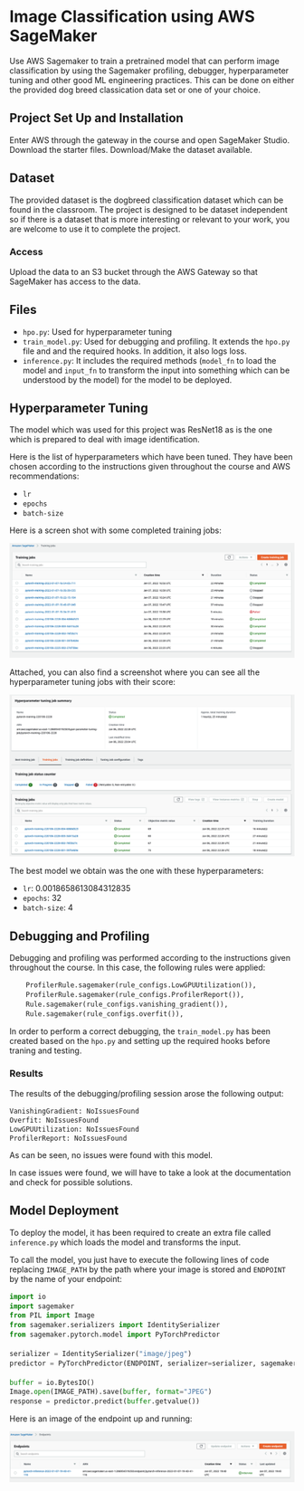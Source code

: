 # Image Classification using AWS SageMaker

Use AWS Sagemaker to train a pretrained model that can perform image classification by using the Sagemaker profiling, debugger, hyperparameter tuning and other good ML engineering practices. This can be done on either the provided dog breed classication data set or one of your choice.

## Project Set Up and Installation
Enter AWS through the gateway in the course and open SageMaker Studio. 
Download the starter files.
Download/Make the dataset available. 

## Dataset
The provided dataset is the dogbreed classification dataset which can be found in the classroom.
The project is designed to be dataset independent so if there is a dataset that is more interesting or relevant to your work, you are welcome to use it to complete the project.

### Access
Upload the data to an S3 bucket through the AWS Gateway so that SageMaker has access to the data. 

## Files

* `hpo.py`: Used for hyperparameter tuning
* `train_model.py`: Used for debugging and profiling. It extends the `hpo.py` file and and the required hooks. In addition, it also logs loss.
* `inference.py`: It includes the required methods (`model_fn` to load the model and `input_fn` to transform the input into something which can be understood by the model) for the model to be deployed.  

## Hyperparameter Tuning

The model which was used for this project was ResNet18 as is the one which is prepared to deal with image identification. 

Here is the list of hyperparameters which have been tuned. They have been chosen according to the instructions given throughout the course and AWS recommendations:

* `lr`
* `epochs`
* `batch-size`

Here is a screen shot with some completed training jobs:

![Endpoint Running](./screenshots/completed_training_jobs.png)

Attached, you can also find a screenshot where you can see all the hyperparameter tuning jobs with their score:

![Endpoint Running](./screenshots/hyperparameter_tuning.png)

The best model we obtain was the one with these hyperparameters:

* `lr`: 0.0018658613084312835
* `epochs`: 32
* `batch-size`: 4


## Debugging and Profiling

Debugging and profiling was performed according to the instructions given throughout the course. In this case, the following rules were applied:

```python
    ProfilerRule.sagemaker(rule_configs.LowGPUUtilization()),
    ProfilerRule.sagemaker(rule_configs.ProfilerReport()),
    Rule.sagemaker(rule_configs.vanishing_gradient()),
    Rule.sagemaker(rule_configs.overfit()),
```

In order to perform a correct debugging, the `train_model.py` has been created based on the `hpo.py` and setting up the required hooks before traning and testing.

### Results

The results of the debugging/profiling session arose the following output:

```
VanishingGradient: NoIssuesFound
Overfit: NoIssuesFound
LowGPUUtilization: NoIssuesFound
ProfilerReport: NoIssuesFound
```

As can be seen, no issues were found with this model.

In case issues were found, we will have to take a look at the documentation and check for possible solutions. 

## Model Deployment
To deploy the model, it has been required to create an extra file called `inference.py` which loads the model and transforms the input. 

To call the model, you just have to execute the following lines of code replacing `IMAGE_PATH` by the path where your image is stored and `ENDPOINT` by the name of your endpoint:

```python
import io
import sagemaker
from PIL import Image
from sagemaker.serializers import IdentitySerializer
from sagemaker.pytorch.model import PyTorchPredictor

serializer = IdentitySerializer("image/jpeg")
predictor = PyTorchPredictor(ENDPOINT, serializer=serializer, sagemaker_session=sagemaker.Session())

buffer = io.BytesIO()
Image.open(IMAGE_PATH).save(buffer, format="JPEG")
response = predictor.predict(buffer.getvalue())
```

Here is an image of the endpoint up and running:

![Endpoint Running](./screenshots/endpoint_running.png)
